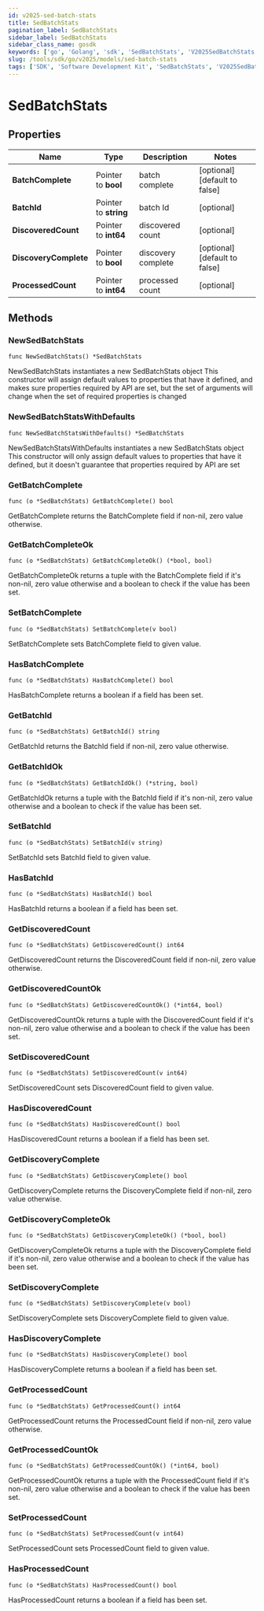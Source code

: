 ```yaml
---
id: v2025-sed-batch-stats
title: SedBatchStats
pagination_label: SedBatchStats
sidebar_label: SedBatchStats
sidebar_class_name: gosdk
keywords: ['go', 'Golang', 'sdk', 'SedBatchStats', 'V2025SedBatchStats'] 
slug: /tools/sdk/go/v2025/models/sed-batch-stats
tags: ['SDK', 'Software Development Kit', 'SedBatchStats', 'V2025SedBatchStats']
---
```


# SedBatchStats

## Properties

Name | Type | Description | Notes
------------ | ------------- | ------------- | -------------
**BatchComplete** | Pointer to **bool** | batch complete | [optional] [default to false]
**BatchId** | Pointer to **string** | batch Id | [optional] 
**DiscoveredCount** | Pointer to **int64** | discovered count | [optional] 
**DiscoveryComplete** | Pointer to **bool** | discovery complete | [optional] [default to false]
**ProcessedCount** | Pointer to **int64** | processed count | [optional] 

## Methods

### NewSedBatchStats

`func NewSedBatchStats() *SedBatchStats`

NewSedBatchStats instantiates a new SedBatchStats object
This constructor will assign default values to properties that have it defined,
and makes sure properties required by API are set, but the set of arguments
will change when the set of required properties is changed

### NewSedBatchStatsWithDefaults

`func NewSedBatchStatsWithDefaults() *SedBatchStats`

NewSedBatchStatsWithDefaults instantiates a new SedBatchStats object
This constructor will only assign default values to properties that have it defined,
but it doesn't guarantee that properties required by API are set

### GetBatchComplete

`func (o *SedBatchStats) GetBatchComplete() bool`

GetBatchComplete returns the BatchComplete field if non-nil, zero value otherwise.

### GetBatchCompleteOk

`func (o *SedBatchStats) GetBatchCompleteOk() (*bool, bool)`

GetBatchCompleteOk returns a tuple with the BatchComplete field if it's non-nil, zero value otherwise
and a boolean to check if the value has been set.

### SetBatchComplete

`func (o *SedBatchStats) SetBatchComplete(v bool)`

SetBatchComplete sets BatchComplete field to given value.

### HasBatchComplete

`func (o *SedBatchStats) HasBatchComplete() bool`

HasBatchComplete returns a boolean if a field has been set.

### GetBatchId

`func (o *SedBatchStats) GetBatchId() string`

GetBatchId returns the BatchId field if non-nil, zero value otherwise.

### GetBatchIdOk

`func (o *SedBatchStats) GetBatchIdOk() (*string, bool)`

GetBatchIdOk returns a tuple with the BatchId field if it's non-nil, zero value otherwise
and a boolean to check if the value has been set.

### SetBatchId

`func (o *SedBatchStats) SetBatchId(v string)`

SetBatchId sets BatchId field to given value.

### HasBatchId

`func (o *SedBatchStats) HasBatchId() bool`

HasBatchId returns a boolean if a field has been set.

### GetDiscoveredCount

`func (o *SedBatchStats) GetDiscoveredCount() int64`

GetDiscoveredCount returns the DiscoveredCount field if non-nil, zero value otherwise.

### GetDiscoveredCountOk

`func (o *SedBatchStats) GetDiscoveredCountOk() (*int64, bool)`

GetDiscoveredCountOk returns a tuple with the DiscoveredCount field if it's non-nil, zero value otherwise
and a boolean to check if the value has been set.

### SetDiscoveredCount

`func (o *SedBatchStats) SetDiscoveredCount(v int64)`

SetDiscoveredCount sets DiscoveredCount field to given value.

### HasDiscoveredCount

`func (o *SedBatchStats) HasDiscoveredCount() bool`

HasDiscoveredCount returns a boolean if a field has been set.

### GetDiscoveryComplete

`func (o *SedBatchStats) GetDiscoveryComplete() bool`

GetDiscoveryComplete returns the DiscoveryComplete field if non-nil, zero value otherwise.

### GetDiscoveryCompleteOk

`func (o *SedBatchStats) GetDiscoveryCompleteOk() (*bool, bool)`

GetDiscoveryCompleteOk returns a tuple with the DiscoveryComplete field if it's non-nil, zero value otherwise
and a boolean to check if the value has been set.

### SetDiscoveryComplete

`func (o *SedBatchStats) SetDiscoveryComplete(v bool)`

SetDiscoveryComplete sets DiscoveryComplete field to given value.

### HasDiscoveryComplete

`func (o *SedBatchStats) HasDiscoveryComplete() bool`

HasDiscoveryComplete returns a boolean if a field has been set.

### GetProcessedCount

`func (o *SedBatchStats) GetProcessedCount() int64`

GetProcessedCount returns the ProcessedCount field if non-nil, zero value otherwise.

### GetProcessedCountOk

`func (o *SedBatchStats) GetProcessedCountOk() (*int64, bool)`

GetProcessedCountOk returns a tuple with the ProcessedCount field if it's non-nil, zero value otherwise
and a boolean to check if the value has been set.

### SetProcessedCount

`func (o *SedBatchStats) SetProcessedCount(v int64)`

SetProcessedCount sets ProcessedCount field to given value.

### HasProcessedCount

`func (o *SedBatchStats) HasProcessedCount() bool`

HasProcessedCount returns a boolean if a field has been set.


